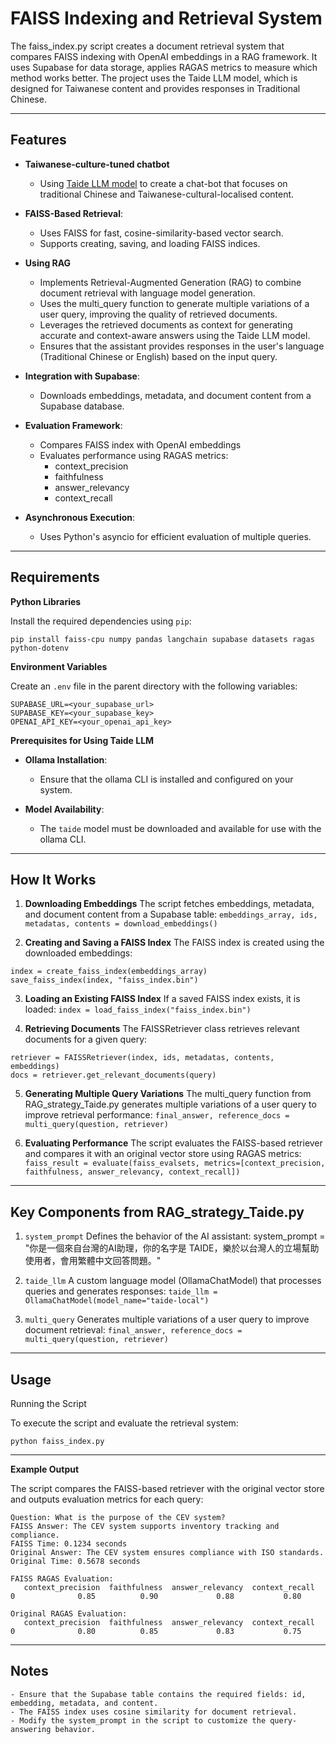 # FAISS Indexing and Retrieval System

The faiss_index.py script creates a document retrieval system that compares FAISS indexing with OpenAI embeddings in a RAG framework. It uses Supabase for data storage, applies RAGAS metrics to measure which method works better. The project uses the Taide LLM model, which is designed for Taiwanese content and provides responses in Traditional Chinese.

---

## Features

- **Taiwanese-culture-tuned chatbot**
    - Using [Taide LLM model](https://en.taide.tw/) to create a chat-bot that focuses on traditional Chinese and Taiwanese-cultural-localised content.

- **FAISS-Based Retrieval**:
    - Uses FAISS for fast, cosine-similarity-based vector search.
    - Supports creating, saving, and loading FAISS indices.

- **Using RAG**
    - Implements Retrieval-Augmented Generation (RAG) to combine document retrieval with language model generation.
    - Uses the multi_query function to generate multiple variations of a user query, improving the quality of retrieved documents.
    - Leverages the retrieved documents as context for generating accurate and context-aware answers using the Taide LLM model.
    - Ensures that the assistant provides responses in the user's language (Traditional Chinese or English) based on the input query.

- **Integration with Supabase**:
    - Downloads embeddings, metadata, and document content from a Supabase database.

- **Evaluation Framework**:
    - Compares FAISS index with OpenAI embeddings
    - Evaluates performance using RAGAS metrics:
        - context_precision
        - faithfulness
        - answer_relevancy
        - context_recall

- **Asynchronous Execution**:
    - Uses Python's asyncio for efficient evaluation of multiple queries.

---

## Requirements

**Python Libraries**

Install the required dependencies using `pip`:

```pip install faiss-cpu numpy pandas langchain supabase datasets ragas python-dotenv```

**Environment Variables**

Create an `.env` file in the parent directory with the following variables:

```
SUPABASE_URL=<your_supabase_url>
SUPABASE_KEY=<your_supabase_key>
OPENAI_API_KEY=<your_openai_api_key>
```

**Prerequisites for Using Taide LLM**

- **Ollama Installation**:

    - Ensure that the ollama CLI is installed and configured on your system.

- **Model Availability**:

    - The `taide` model must be downloaded and available for use with the ollama CLI.

--- 

## How It Works

1. **Downloading Embeddings**
The script fetches embeddings, metadata, and document content from a Supabase table:
`embeddings_array, ids, metadatas, contents = download_embeddings()`

2. **Creating and Saving a FAISS Index**
The FAISS index is created using the downloaded embeddings:

``` 
index = create_faiss_index(embeddings_array)
save_faiss_index(index, "faiss_index.bin")
```

3. **Loading an Existing FAISS Index**
If a saved FAISS index exists, it is loaded:
`index = load_faiss_index("faiss_index.bin")`

4. **Retrieving Documents**
The FAISSRetriever class retrieves relevant documents for a given query:
```
retriever = FAISSRetriever(index, ids, metadatas, contents, embeddings)
docs = retriever.get_relevant_documents(query)
```

5. **Generating Multiple Query Variations**
The multi_query function from RAG_strategy_Taide.py generates multiple variations of a user query to improve retrieval performance:
`final_answer, reference_docs = multi_query(question, retriever)`

6. **Evaluating Performance**
The script evaluates the FAISS-based retriever and compares it with an original vector store using RAGAS metrics:
```faiss_result = evaluate(faiss_evalsets, metrics=[context_precision, faithfulness, answer_relevancy, context_recall])```

--- 

## Key Components from RAG_strategy_Taide.py

1. `system_prompt`
Defines the behavior of the AI assistant:
system_prompt = "你是一個來自台灣的AI助理，你的名字是 TAIDE，樂於以台灣人的立場幫助使用者，會用繁體中文回答問題。"

2. `taide_llm`
A custom language model (OllamaChatModel) that processes queries and generates responses:
`taide_llm = OllamaChatModel(model_name="taide-local")`

3. `multi_query`
Generates multiple variations of a user query to improve document retrieval:
`final_answer, reference_docs = multi_query(question, retriever)`

---

## Usage

Running the Script

To execute the script and evaluate the retrieval system:

`python faiss_index.py`

---

**Example Output**

The script compares the FAISS-based retriever with the original vector store and outputs evaluation metrics for each query:

```
Question: What is the purpose of the CEV system?
FAISS Answer: The CEV system supports inventory tracking and compliance.
FAISS Time: 0.1234 seconds
Original Answer: The CEV system ensures compliance with ISO standards.
Original Time: 0.5678 seconds

FAISS RAGAS Evaluation:
   context_precision  faithfulness  answer_relevancy  context_recall
0              0.85          0.90             0.88           0.80

Original RAGAS Evaluation:
   context_precision  faithfulness  answer_relevancy  context_recall
0              0.80          0.85             0.83           0.75
```

--- 

## Notes
    - Ensure that the Supabase table contains the required fields: id, embedding, metadata, and content.
    - The FAISS index uses cosine similarity for document retrieval.
    - Modify the system_prompt in the script to customize the query-answering behavior.